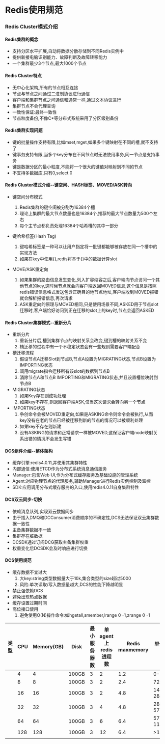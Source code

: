 # Redis使用规范

### Redis Cluster模式介绍

#### Redis集群的概念

* 支持分区水平扩展,自动将数据分散存储到不同Redis实例中
* 提供新接电脑识别能力、故障判断及故障转移能力
* 一个集群最少3个节点,最大1000个节点

#### Redis Cluster特点

* 无中心化架构,所有的节点相互连接
* 节点与节点之间通过二进制协议进行通信
* 客户端和集群节点之间通信和通常一样,通过文本协议进行
* 集群节点不会代理查询
* 一致性保证:最终一致性
* 节点粒度备份,不像C*等分布式系统采用了分区级别备份

#### Redis集群实现问题

* 键的批量操作支持有限,比如mset,mget,如果多个键映射在不同的槽,就不支持了
* 键事务支持有限,当多个key分布在不同节点时无法使用事务,同一节点是支持事务
* 键是数据分区的最小粒度,不能将一个很大的键值对映射到不同的节点
* 不支持多数据库,只有0,select 0

#### Redis Cluster模式介绍--键空间、HASH标签、MOVED/ASK转向

* 键空间分布模式
  1. Redis集群的键空间被分割为16384个槽
  2. 理论上集群的最大节点数量也是16384个,推荐的最大节点数量为500个左右
  3. 每个主节点都负责处理16384个哈希槽的其中一部分

* 键哈希标签(Hash Tag)
  1. 键哈希标签是一种可以让用户指定将一批键都能够被存放在同一个槽中的实现方法
  2. 如果在key中使用{},redis将基于{}中的数据计算slot
* MOVE/ASK重定向
  1. 如果集群的路由信息发生变化,列入扩容缩容之后,客户端向节点访问一个其他节点的key,这时候节点就会向客户端返回MOVED信息,这个信息是按照redis错误信息格式发送包含正确目的地节点地址,客户端收到MOVED报错就会解析报错信息,再次请求
  2. ASK重定向的原理与MOVED相同,只是使用场景不同,ASKED用于节点slot迁移时,客户端恰好访问到正在迁移的slot上的key时,节点会返回ASKED

#### Redis Cluster集群模式--重新分片

* 重新分片
  1. 重新分片后,槽到集群节点的映射关系会改变,键到槽的映射关系不变
  2. 槽迁移的过程中有一个不稳定状态会有一些规则需要客户端配合
* 槽迁移流程
  1. 假设节点A迁移Slot到节点B,节点A设置为MIGRATING状态,节点B设置为IMPORTING状态
  2. 调用migrate指令迁移所有该slot的数据到节点B
  3. 消除节点A和节点B IMPORTING和MIGRATING状态,并且设置槽位映射到节点B
* MIGRATING状态
  1. 如果Key存在则成功处理
  2. 如果key不存在,则返回客户端ASK,仅当这次请求会转向另一个节点
* IMPORTING状态
  1. 争创命令会被MOVED重定向,如果是ASKING命令则命令会被执行,从而key没有在老的节点已经被迁移到新的节点的情况可以被顺利处理
  2. 如果key不存在则新建
  3. 没有ASKING的请求和正常请求一样被MOVED,这保证客户端node映射关系出错的情况不会发生写错

#### DCS组件介绍--整体架构

* 缓存引擎:redis4.0.11,并使用其集群特性
* 内部通信:使用ETCD作为分布式系统消息通信服务
* Manager:包含Web UI,作为分布式缓存服务及基础设施的管理系统
* Agent:对应物理节点的代理服务,辅助Manager进行Redis实例控制及监控
* SDK:应用调用分布式缓存服务的入口,使用redis4.0.11自身集群特性

#### DCS双云同步-切换

* 依赖消息队列,实现双云数据同步
* 由于插入DMQ和DCConsumer消费顺序的不确定性,DCS无法保证双云集群数据一致性
* 主备集群数据不一致
* 集群存在脏数据
* DCSDK通过订阅DCG获取主备集群权重
* 权重变化后DCSDK会及时响应进行切换

#### DCS使用规范

* 缓存数据不宜过大
  1. 大key:string类型数据量大于10k,集合类型的size超过5000
  2. 风险:单次读取/写入数据量越大,DCS的性能下降越明显
* 禁止强依赖DCS
* 避免出现热点数据
* 缓存设置过期时间
* 高位接口使用
  1. 避免使用O(N)操作命令:如hgetall,smember,lrange 0 -1,zrange 0 -1

| 类型 | CPU  | Memory(GB) | Disk  | 最小服务器数 | 单agent上redis进程数 | Redis maxmemory | 单份数据GB |      |      |
| ---- | ---- | ---------- | ----- | ------------ | -------------------- | --------------- | ---------- | ---- | ---- |
|      | 4    | 4          | 100GB | 3            | 2                    | 1.2             | 0-8.2      |      |      |
|      | 8    | 8          | 100GB | 3            | 2                    | 2.4             | 72.-14.4   |      |      |
|      | 16   | 16         | 100GB | 3            | 2                    | 4.8             | 14.4-28.8  |      |      |
|      | 32   | 32         | 100GB | 3            | 4                    | 4.8             | 28.8-57.6  |      |      |
|      | 64   | 64         | 100GB | 3            | 6                    | 6.4             | 57.6-115.2 |      |      |
|      | 128  | 128        | 100GB | 3            | 12                   | 6.4             | >115.2     |      |      |
|      |      |            |       |              |                      |                 |            |      |      |

